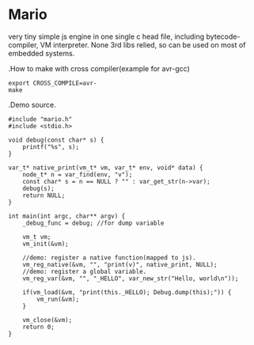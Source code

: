 # Mario
very tiny simple js engine in one single c head file, including bytecode-compiler, VM interpreter. None 3rd libs relied, so can be used on most of embedded systems.

.How to make with cross compiler(example for avr-gcc)

	export CROSS_COMPILE=avr-
	make


.Demo source.

	#include "mario.h"
	#include <stdio.h>

	void debug(const char* s) {
		printf("%s", s);
	}

	var_t* native_print(vm_t* vm, var_t* env, void* data) {
		node_t* n = var_find(env, "v");
		const char* s = n == NULL ? "" : var_get_str(n->var);
		debug(s);
		return NULL;
	}

	int main(int argc, char** argv) {
		_debug_func = debug; //for dump variable

		vm_t vm;
		vm_init(&vm);

		//demo: register a native function(mapped to js).
		vm_reg_native(&vm, "", "print(v)", native_print, NULL);
		//demo: register a global variable.
		vm_reg_var(&vm, "", "_HELLO", var_new_str("Hello, world\n"));

		if(vm_load(&vm, "print(this._HELLO); Debug.dump(this);")) {
			vm_run(&vm);
		}

		vm_close(&vm);
		return 0;
	}
